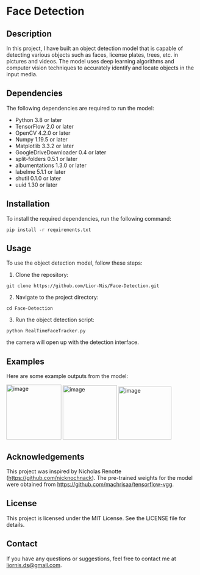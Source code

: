 # Face Detection
## Description
In this project, I have built an object detection model that is capable of detecting various objects such as faces, license plates, trees, etc. in pictures and videos. The model uses deep learning algorithms and computer vision techniques to accurately identify and locate objects in the input media.

## Dependencies
The following dependencies are required to run the model:

* Python 3.8 or later
* TensorFlow 2.0 or later
* OpenCV 4.2.0 or later
* Numpy 1.19.5 or later
* Matplotlib 3.3.2 or later
* GoogleDriveDownloader 0.4 or later
* split-folders 0.5.1 or later
* albumentations 1.3.0 or later
* labelme 5.1.1 or later
* shutil 0.1.0 or later
* uuid 1.30 or later

## Installation
To install the required dependencies, run the following command:

```pip install -r requirements.txt```

## Usage
To use the object detection model, follow these steps:

1. Clone the repository:

```git clone https://github.com/Lior-Nis/Face-Detection.git```

2. Navigate to the project directory:

```cd Face-Detection```

3. Run the object detection script:

```python RealTimeFaceTracker.py```

the camera will open up with the detection interface.

## Examples
Here are some example outputs from the model:

<img width="144" alt="image" src="https://user-images.githubusercontent.com/87228276/222221903-03c4c872-18d0-43d9-9c88-71a1f3ecaaa1.png">
<img width="142" alt="image" src="https://user-images.githubusercontent.com/87228276/222221955-0610c157-5522-4bb0-a091-fcf43586d0fd.png">
<img width="139" alt="image" src="https://user-images.githubusercontent.com/87228276/222221987-d6e39bc9-5393-4d50-88ea-c632c42a0e60.png">


## Acknowledgements
This project was inspired by Nicholas Renotte (https://github.com/nicknochnack). The pre-trained weights for the model were obtained from https://github.com/machrisaa/tensorflow-vgg.

## License
This project is licensed under the MIT License. See the LICENSE file for details.

## Contact
If you have any questions or suggestions, feel free to contact me at liornis.ds@gmail.com.
